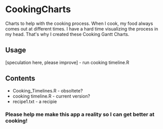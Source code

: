 # CookingCharts
Charts to help with the cooking process. When I cook, my food always comes out at different times. I have a hard time visualizing the process in my head. That's why I created these Cooking Gantt Charts.

## Usage
[speculation here, please improve] - run cooking timeline.R

## Contents
* Cooking_Timelines.R - obsoltete?
* cooking timeline.R - current version?
* recipe1.txt - a recipie 

### Please help me make this app a reality so I can get better at cooking!
